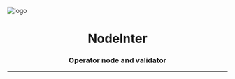 ![logo](https://raw.githubusercontent.com/PrastianHD/NodeInter/main/NodeInter.png)


<h1 align="center">NodeInter</h1>
<h3 align="center">Operator node and validator</h3>
<hr/>

